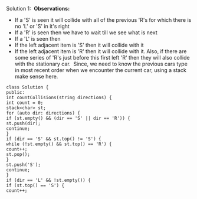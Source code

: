 Solution 1:
​
**Observations:**
- If a 'S' is seen it will collide with all of the previous 'R's for which there is no 'L' or 'S' in it's right
- If a 'R' is seen then we have to wait till we see what is next
- If a 'L' is seen then
- If the left adjacent item is 'S' then it will collide with it
- If the left adjacent item is 'R' then it will collide with it. Also, if there are some series of 'R's just before this first left 'R' then they will also collide with the stationary car.
​
Since, we need to know the previous cars type in most recent order when we encounter the current car, using a stack make sense here.
​
```
class Solution {
public:
int countCollisions(string directions) {
int count = 0;
stack<char> st;
for (auto dir: directions) {
if (st.empty() && (dir == 'S' || dir == 'R')) {
st.push(dir);
continue;
}
if (dir == 'S' && st.top() != 'S') {
while (!st.empty() && st.top() == 'R') {
count++;
st.pop();
}
st.push('S');
continue;
}
if (dir == 'L' && !st.empty()) {
if (st.top() == 'S') {
count++;